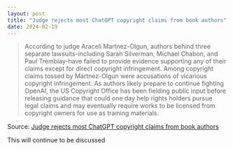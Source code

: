 ```yaml
---
layout: post
title: "Judge rejects most ChatGPT copyright claims from book authors"
date: 2024-02-19
---
```


> According to judge Araceli Martnez-Olgun, authors behind three separate
lawsuits-including Sarah Silverman, Michael Chabon, and Paul Tremblay-have
failed to provide evidence supporting any of their claims except for direct
copyright infringement. Among copyright claims tossed by Martnez-Olgun
were accusations of vicarious copyright infringement. As authors likely
prepare to continue fighting OpenAI, the US Copyright Office has been
fielding public input before releasing guidance that could one day help
rights holders pursue legal claims and may eventually require works to be
licensed from copyright owners for use as training materials.

Source: [Judge rejects most ChatGPT copyright claims from book authors](
https://arstechnica.com/?p=2003126)

This will continue to be discussed

